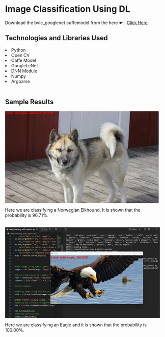 # Image Classification Using DL
Download the bvlc_googlenet.caffemodel from the here ☛ :  [Click Here](http://dl.caffe.berkeleyvision.org/bvlc_googlenet.caffemodel)
<br>

## Technologies and Libraries Used

<li> Python </li>
<li> Open CV </li>
<li> Caffe Model </li>
<li> GoogleLeNet  </li>
<li> DNN Module </li>
<li> Numpy </li>
<li> Argparse </li>

<br>

## Sample Results

<img align="center" src="https://github.com/Noel6161131110/Image_Classification_DL/blob/main/assets/dog.png" width="500"/>
 
 Here we are classifying a Norwegian Elkhound. It is shown that the probability is 96.71%. 
 
 <br>
  
 <img align="center" src="https://github.com/Noel6161131110/Image_Classification_DL/blob/main/assets/eagle1.png" width="800"/>
 
 Here we are classifying an Eagle and it is shown that the probability is 100.00%. 
 
